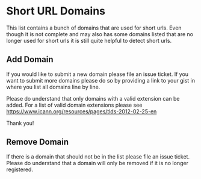 # Short URL Domains
This list contains a bunch of domains that are used for short urls. Even though it is not complete and may also has some domains listed that are no longer used for short urls it is still quite helpful to detect short urls.

## Add Domain
If you would like to submit a new domain please file an issue ticket. If you want to submit more domains please do so by providing a link to your gist in where you list all domains line by line.

Please do understand that only domains with a valid extension can be added. For a list of valid domain extensions please see https://www.icann.org/resources/pages/tlds-2012-02-25-en

Thank you!

## Remove Domain
If there is a domain that should not be in the list please file an issue ticket. Please do understand that a domain will only be removed if it is no longer registered.
